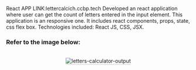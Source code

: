 React APP LINK:lettercalcich.ccbp.tech
Developed an react application where user can get the count of letters entered in the input element.
This application is an responsive one.
It includes react components, props, state, css flex box.
Technologies included: React JS, CSS, JSX.



### Refer to the image below:

<br/>
<div style="text-align: center;">
<img src="https://assets.ccbp.in/frontend/content/react-js/letters-calculator-output-v2.gif" alt="letters-calculator-output" style="max-width:70%;box-shadow:0 2.8px 2.2px rgba(0, 0, 0, 0.12)">
</div>
<br/>

